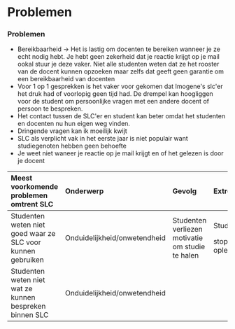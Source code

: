# Problemen

### Problemen

* Bereikbaarheid -&gt; Het is lastig om docenten te bereiken wanneer je ze echt nodig hebt. Je hebt geen zekerheid dat je reactie krijgt op je mail ookal stuur je deze vaker. Niet alle studenten weten dat ze het rooster van de docent kunnen opzoeken maar zelfs dat geeft geen garantie om een bereikbaarheid van docenten
* Voor 1 op 1 gesprekken is het vaker voor gekomen dat Imogene's slc'er het druk had of voorlopig geen tijd had. De drempel kan hoogliggen voor de student om persoonlijke vragen met een andere docent of persoon te bespreken.
* Het contact tussen de SLC'er en student kan beter omdat het studenten en docenten nu hun eigen weg vinden. 
* Dringende vragen kan ik moeilijk kwijt
* SLC als verplicht vak in het eerste jaar is niet populair want studiegenoten hebben geen behoefte
* Je weet niet waneer je reactie op je mail krijgt en of het gelezen is door je docent

<table>
  <thead>
    <tr>
      <th style="text-align:left">Meest voorkomende problemen omtrent SLC</th>
      <th style="text-align:left">Onderwerp</th>
      <th style="text-align:left">Gevolg</th>
      <th style="text-align:left">Extreme gevolg</th>
      <th style="text-align:left">Aantal keer genoemd</th>
    </tr>
  </thead>
  <tbody>
    <tr>
      <td style="text-align:left">Studenten weten niet goed waar ze SLC voor kunnen gebruiken</td>
      <td style="text-align:left">Onduidelijkheid/onwetendheid</td>
      <td style="text-align:left">Studenten verliezen motivatie om studie te halen</td>
      <td style="text-align:left">
        <p>Studievertraging/</p>
        <p>stoppen met opleiding</p>
      </td>
      <td style="text-align:left">6x</td>
    </tr>
    <tr>
      <td style="text-align:left">Studenten weten niet wat ze kunnen bespreken binnen SLC</td>
      <td style="text-align:left">Onduidelijkheid/onwetendheid</td>
      <td style="text-align:left"></td>
      <td style="text-align:left"></td>
      <td style="text-align:left"></td>
    </tr>
  </tbody>
</table>